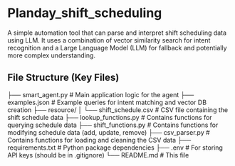 # Planday_shift_scheduling
A simple automation tool that can parse and interpret shift scheduling data using LLM. It uses a combination of vector similarity search for intent recognition and a Large Language Model (LLM) for fallback and potentially more complex understanding.

## File Structure (Key Files)

├── smart_agent.py          # Main application logic for the agent
├── examples.json           # Example queries for intent matching and vector DB creation
├── resource/
│   └── shift_schedule.csv  # CSV file containing the shift schedule data
├── lookup_functions.py     # Contains functions for querying schedule data
├── shift_functions.py      # Contains functions for modifying schedule data (add, update, remove)
├── csv_parser.py           # Contains functions for loading and cleaning the CSV data
├── requirements.txt        # Python package dependencies
├── .env                    # For storing API keys (should be in .gitignore)
└── README.md               # This file
